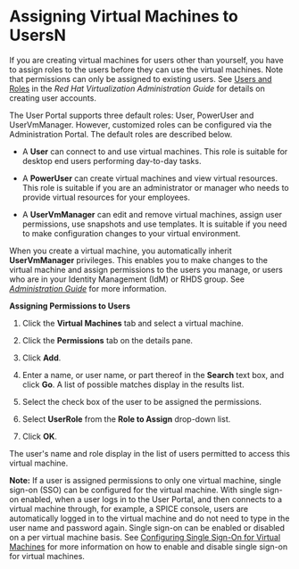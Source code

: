 # Assigning Virtual Machines to UsersN

If you are creating virtual machines for users other than yourself, you have to assign roles to the users before they can use the virtual machines. Note that permissions can only be assigned to existing users. See [Users and Roles](https://access.redhat.com/documentation/en/red-hat-virtualization/4.0/paged/administration-guide/chapter-14-users-and-roles) in the *Red Hat Virtualization Administration Guide* for details on creating user accounts.

The User Portal supports three default roles: User, PowerUser and UserVmManager. However, customized roles can be configured via the Administration Portal. The default roles are described below.

* A **User** can connect to and use virtual machines. This role is suitable for desktop end users performing day-to-day tasks.

* A **PowerUser** can create virtual machines and view virtual resources. This role is suitable if you are an administrator or manager who needs to provide virtual resources for your employees.

* A **UserVmManager** can edit and remove virtual machines, assign user permissions, use snapshots and use templates. It is suitable if you need to make configuration changes to your virtual environment.

When you create a virtual machine, you automatically inherit **UserVmManager** privileges. This enables you to make changes to the virtual machine and assign permissions to the users you manage, or users who are in your Identity Management (IdM) or RHDS group. See [*Administration Guide*](https://access.redhat.com/documentation/en/red-hat-virtualization/4.0/single/administration-guide/#Introduction_to_Directory_Servers) for more information.

**Assigning Permissions to Users**

1. Click the **Virtual Machines** tab and select a virtual machine.

2. Click the **Permissions** tab on the details pane.

3. Click **Add**.

4. Enter a name, or user name, or part thereof in the **Search** text box, and click **Go**. A list of possible matches display in the results list.

5. Select the check box of the user to be assigned the permissions.

6. Select **UserRole** from the **Role to Assign** drop-down list.

7. Click **OK**.

The user's name and role display in the list of users permitted to access this virtual machine.

**Note:** If a user is assigned permissions to only one virtual machine, single sign-on (SSO) can be configured for the virtual machine. With single sign-on enabled, when a user logs in to the User Portal, and then connects to a virtual machine through, for example, a SPICE console, users are automatically logged in to the virtual machine and do not need to type in the user name and password again. Single sign-on can be enabled or disabled on a per virtual machine basis. See [Configuring Single Sign-On for Virtual Machines](sect-Configuring_Single_Sign-On_for_Virtual_Machines) for more information on how to enable and disable single sign-on for virtual machines.
